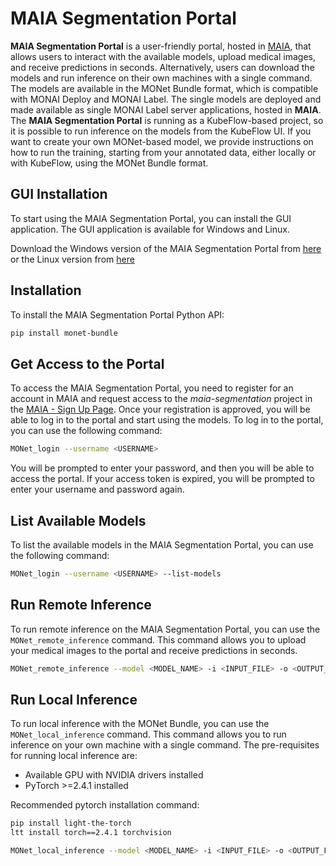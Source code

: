 # MAIA Segmentation Portal

**MAIA Segmentation Portal** is a user-friendly portal, hosted in [MAIA](https://maia.app.cloud.cbh.kth.se/maia), that allows users to interact with the available models, upload medical images, and receive predictions in seconds. Alternatively, users can download the models and run inference on their own machines with a single command.
The models are available in the MONet Bundle format, which is compatible with MONAI Deploy and MONAI Label.
The single models are deployed and made available as single MONAI Label server applications, hosted in **MAIA**.
The **MAIA Segmentation Portal** is running as a KubeFlow-based project, so it is possible to run inference on the models from the KubeFlow UI.
If you want to create your own MONet-based model, we provide instructions on how to run the training, starting from your annotated data, either locally or with KubeFlow, using the MONet Bundle format.

## GUI Installation
To start using the MAIA Segmentation Portal, you can install the GUI application.
The GUI application is available for Windows and Linux.

Download the Windows version of the MAIA Segmentation Portal from [here](https://github.com/minnelab/MONet-Bundle/releases/download/v1.3/MAIA_Segmentation_Portal.exe)
or the Linux version from [here](https://github.com/minnelab/MONet-Bundle/releases/download/v1.3/MAIA_Segmentation_Portal_Linux)

## Installation
To install the MAIA Segmentation Portal Python API:
```bash
pip install monet-bundle
```

## Get Access to the Portal
To access the MAIA Segmentation Portal, you need to register for an account in MAIA and request access to the *maia-segmentation* project in the [MAIA - Sign Up Page](https://maia.app.cloud.cbh.kth.se/maia/register/).
Once your registration is approved, you will be able to log in to the portal and start using the models.
To log in to the portal, you can use the following command:
```bash
MONet_login --username <USERNAME>
```
You will be prompted to enter your password, and then you will be able to access the portal.
If your access token is expired, you will be prompted to enter your username and password again.

## List Available Models
To list the available models in the MAIA Segmentation Portal, you can use the following command:
```bash
MONet_login --username <USERNAME> --list-models
```

## Run Remote Inference
To run remote inference on the MAIA Segmentation Portal, you can use the `MONet_remote_inference` command.
This command allows you to upload your medical images to the portal and receive predictions in seconds.
```bash
MONet_remote_inference --model <MODEL_NAME> -i <INPUT_FILE> -o <OUTPUT_FILE>
```

## Run Local Inference
To run local inference with the MONet Bundle, you can use the `MONet_local_inference` command.
This command allows you to run inference on your own machine with a single command.
The pre-requisites for running local inference are:
- Available GPU with NVIDIA drivers installed
- PyTorch >=2.4.1 installed

Recommended pytorch installation command:
```bash
pip install light-the-torch
ltt install torch==2.4.1 torchvision
```

```bash
MONet_local_inference --model <MODEL_NAME> -i <INPUT_FILE> -o <OUTPUT_FILE>
```